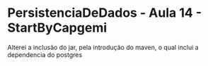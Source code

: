 # PersistenciaDeDados - Aula 14 - StartByCapgemi

Alterei a inclusão do jar, pela introdução do maven, o qual inclui a dependencia do postgres
